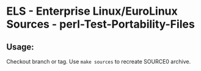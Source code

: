 # ELS - Enterprise Linux/EuroLinux Sources - perl-Test-Portability-Files
 
## Usage:
  Checkout branch or tag. Use `make sources` to recreate  SOURCE0 archive.
